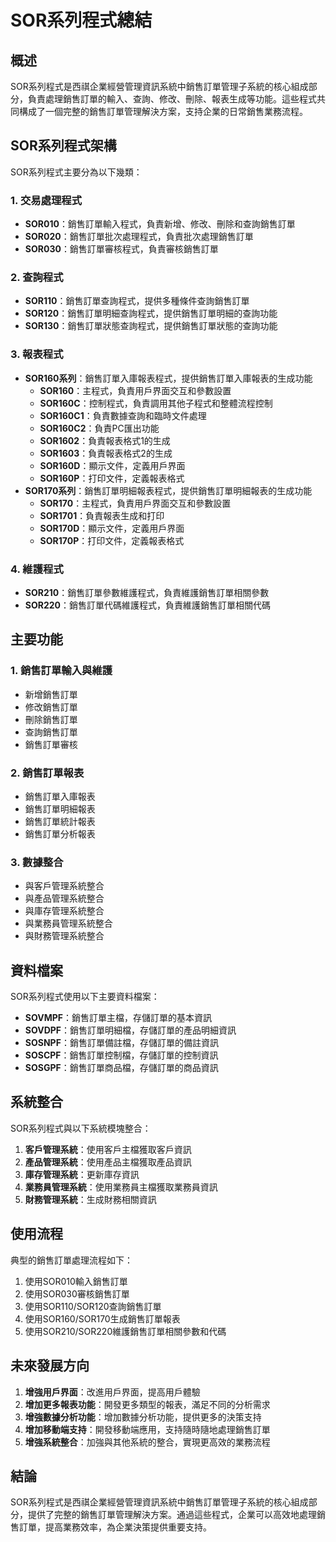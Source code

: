 # SOR系列程式總結

## 概述
SOR系列程式是西祺企業經營管理資訊系統中銷售訂單管理子系統的核心組成部分，負責處理銷售訂單的輸入、查詢、修改、刪除、報表生成等功能。這些程式共同構成了一個完整的銷售訂單管理解決方案，支持企業的日常銷售業務流程。

## SOR系列程式架構

SOR系列程式主要分為以下幾類：

### 1. 交易處理程式
- **SOR010**：銷售訂單輸入程式，負責新增、修改、刪除和查詢銷售訂單
- **SOR020**：銷售訂單批次處理程式，負責批次處理銷售訂單
- **SOR030**：銷售訂單審核程式，負責審核銷售訂單

### 2. 查詢程式
- **SOR110**：銷售訂單查詢程式，提供多種條件查詢銷售訂單
- **SOR120**：銷售訂單明細查詢程式，提供銷售訂單明細的查詢功能
- **SOR130**：銷售訂單狀態查詢程式，提供銷售訂單狀態的查詢功能

### 3. 報表程式
- **SOR160系列**：銷售訂單入庫報表程式，提供銷售訂單入庫報表的生成功能
  - **SOR160**：主程式，負責用戶界面交互和參數設置
  - **SOR160C**：控制程式，負責調用其他子程式和整體流程控制
  - **SOR160C1**：負責數據查詢和臨時文件處理
  - **SOR160C2**：負責PC匯出功能
  - **SOR1602**：負責報表格式1的生成
  - **SOR1603**：負責報表格式2的生成
  - **SOR160D**：顯示文件，定義用戶界面
  - **SOR160P**：打印文件，定義報表格式
- **SOR170系列**：銷售訂單明細報表程式，提供銷售訂單明細報表的生成功能
  - **SOR170**：主程式，負責用戶界面交互和參數設置
  - **SOR1701**：負責報表生成和打印
  - **SOR170D**：顯示文件，定義用戶界面
  - **SOR170P**：打印文件，定義報表格式

### 4. 維護程式
- **SOR210**：銷售訂單參數維護程式，負責維護銷售訂單相關參數
- **SOR220**：銷售訂單代碼維護程式，負責維護銷售訂單相關代碼

## 主要功能

### 1. 銷售訂單輸入與維護
- 新增銷售訂單
- 修改銷售訂單
- 刪除銷售訂單
- 查詢銷售訂單
- 銷售訂單審核

### 2. 銷售訂單報表
- 銷售訂單入庫報表
- 銷售訂單明細報表
- 銷售訂單統計報表
- 銷售訂單分析報表

### 3. 數據整合
- 與客戶管理系統整合
- 與產品管理系統整合
- 與庫存管理系統整合
- 與業務員管理系統整合
- 與財務管理系統整合

## 資料檔案

SOR系列程式使用以下主要資料檔案：

- **SOVMPF**：銷售訂單主檔，存儲訂單的基本資訊
- **SOVDPF**：銷售訂單明細檔，存儲訂單的產品明細資訊
- **SOSNPF**：銷售訂單備註檔，存儲訂單的備註資訊
- **SOSCPF**：銷售訂單控制檔，存儲訂單的控制資訊
- **SOSGPF**：銷售訂單商品檔，存儲訂單的商品資訊

## 系統整合

SOR系列程式與以下系統模塊整合：

1. **客戶管理系統**：使用客戶主檔獲取客戶資訊
2. **產品管理系統**：使用產品主檔獲取產品資訊
3. **庫存管理系統**：更新庫存資訊
4. **業務員管理系統**：使用業務員主檔獲取業務員資訊
5. **財務管理系統**：生成財務相關資訊

## 使用流程

典型的銷售訂單處理流程如下：

1. 使用SOR010輸入銷售訂單
2. 使用SOR030審核銷售訂單
3. 使用SOR110/SOR120查詢銷售訂單
4. 使用SOR160/SOR170生成銷售訂單報表
5. 使用SOR210/SOR220維護銷售訂單相關參數和代碼

## 未來發展方向

1. **增強用戶界面**：改進用戶界面，提高用戶體驗
2. **增加更多報表功能**：開發更多類型的報表，滿足不同的分析需求
3. **增強數據分析功能**：增加數據分析功能，提供更多的決策支持
4. **增加移動端支持**：開發移動端應用，支持隨時隨地處理銷售訂單
5. **增強系統整合**：加強與其他系統的整合，實現更高效的業務流程

## 結論

SOR系列程式是西祺企業經營管理資訊系統中銷售訂單管理子系統的核心組成部分，提供了完整的銷售訂單管理解決方案。通過這些程式，企業可以高效地處理銷售訂單，提高業務效率，為企業決策提供重要支持。 